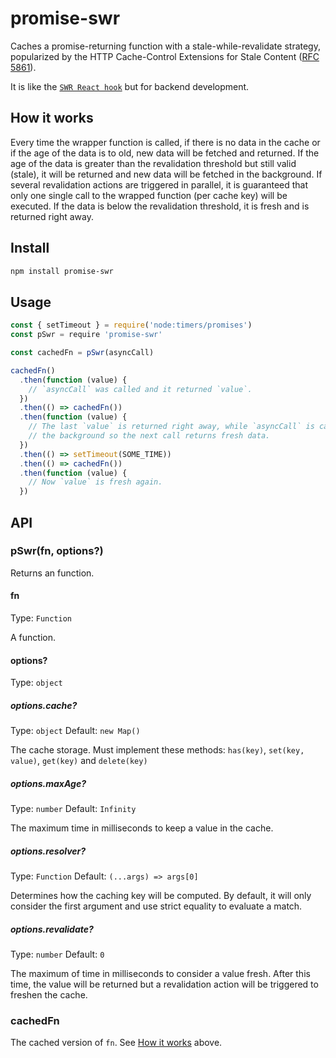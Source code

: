 # promise-swr

Caches a promise-returning function with a stale-while-revalidate strategy, popularized by the HTTP Cache-Control Extensions for Stale Content ([RFC 5861](https://datatracker.ietf.org/doc/html/rfc5861)).

It is like the [`SWR React hook`](https://swr.vercel.app/) but for backend development.

## How it works

Every time the wrapper function is called, if there is no data in the cache or if the age of the data is to old, new data will be fetched and returned.
If the age of the data is greater than the revalidation threshold but still valid (stale), it will be returned and new data will be fetched in the background.
If several revalidation actions are triggered in parallel, it is guaranteed that only one single call to the wrapped function (per cache key) will be executed.
If the data is below the revalidation threshold, it is fresh and is returned right away.

## Install

```sh
npm install promise-swr
```

## Usage

```js
const { setTimeout } = require('node:timers/promises')
const pSwr = require 'promise-swr'

const cachedFn = pSwr(asyncCall)

cachedFn()
  .then(function (value) {
    // `asyncCall` was called and it returned `value`.
  })
  .then(() => cachedFn())
  .then(function (value) {
    // The last `value` is returned right away, while `asyncCall` is called in
    // the background so the next call returns fresh data.
  })
  .then(() => setTimeout(SOME_TIME))
  .then(() => cachedFn())
  .then(function (value) {
    // Now `value` is fresh again.
  })
```

## API

### pSwr(fn, options?)

Returns an function.

#### fn

Type: `Function`

A function.

#### options?

Type: `object`

##### options.cache?

Type: `object`
Default: `new Map()`

The cache storage.
Must implement these methods: `has(key)`, `set(key, value)`, `get(key)` and `delete(key)`

##### options.maxAge?

Type: `number`
Default: `Infinity`

The maximum time in milliseconds to keep a value in the cache.

##### options.resolver?

Type: `Function`
Default: `(...args) => args[0]`

Determines how the caching key will be computed.
By default, it will only consider the first argument and use strict equality to evaluate a match.

##### options.revalidate?

Type: `number`
Default: `0`

The maximum of time in milliseconds to consider a value fresh.
After this time, the value will be returned but a revalidation action will be triggered to freshen the cache.

### cachedFn

The cached version of `fn`.
See [How it works](#how-it-works) above.
